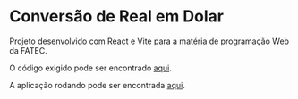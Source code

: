 # Conversão de Real em Dolar

Projeto desenvolvido com React e Vite para a matéria de programação Web da FATEC.

O código exigido pode ser encontrado [aqui]("/src/App.tsx").

A aplicação rodando pode ser encontrada [aqui]("https://google.com").
